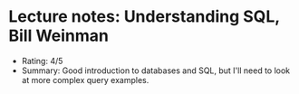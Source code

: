 # Lecture notes: Understanding SQL, Bill Weinman

- Rating: 4/5
- Summary: Good introduction to databases and SQL, but I'll need to look at more complex query examples.
